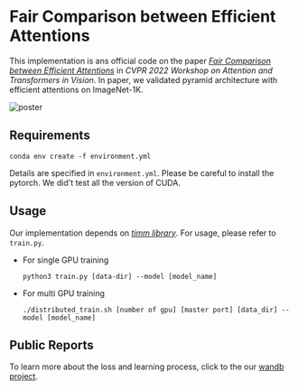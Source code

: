 # Fair Comparison between Efficient Attentions
This implementation is ans official code on the paper [*Fair Comparison between Efficient Attentions*]() in *CVPR 2022 Workshop on Attention and Transformers in Vision*. In paper, we validated pyramid architecture with efficient attentions on ImageNet-1K. 

![poster](./poster.jpg)

## Requirements
```
conda env create -f environment.yml
```
Details are specified in `environment.yml`. Please be careful to install the pytorch. We did't test all the version of CUDA. 

## Usage
Our implementation depends on *[timm library](https://github.com/rwightman/pytorch-image-models)*. For usage, please refer to `train.py`.

* For single GPU training
    ```
    python3 train.py [data-dir] --model [model_name]
    ```
* For multi GPU training
    ```
    ./distributed_train.sh [number of gpu] [master port] [data_dir] --model [model_name]
    ```

## Public Reports
To learn more about the loss and learning process, click to the our [wandb project](https://wandb.ai/creamnuts/linear).
